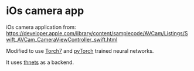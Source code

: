 # iOs camera app

iOs camera application from: 
https://developer.apple.com/library/content/samplecode/AVCam/Listings/Swift_AVCam_CameraViewController_swift.html

Modified to use [Torch7](http://torch.ch/) and [pyTorch](http://pytorch.org/) trained neural networks.

It uses [thnets](https://github.com/mvitez/thnets) as a backend.
